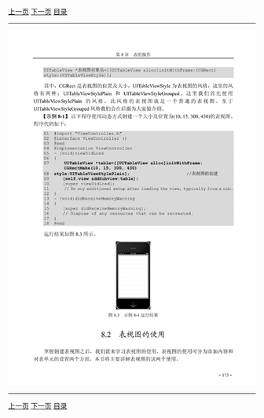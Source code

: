[上一页](184.md) [下一页](186.md) [目录](../README.md)

***

![185](../images/185.png)

***

[上一页](184.md) [下一页](186.md) [目录](../README.md)